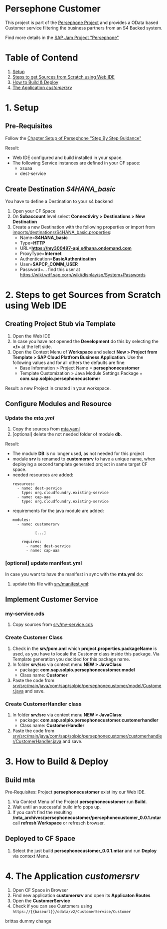 # Persephone Customer

This project is part of the [Persephone Project](https://github.wdf.sap.corp/SolutionPioneering/persephone) and provides a OData based Customer service 
filtering the business partners from an S4 Backed system. 

Find more details in the [SAP Jam Project "Persephone"](https://jam4.sapjam.com/groups/O1GnGq1JBbvajL09zJKI1V/overview_page/PUP3uP5Unsv1GlGiwZEU2j)

# Table of Contend

1. [Setup](#1-setup)
2. [Steps to get Sources from Scratch using Web IDE](#2-steps-to-get-sources-from-scratch-using-web-ide)
3. [How to Build & Deploy](#3-how-to-build--deploy)
4. [The Application *customersrv*](#4-the-application-customersrv)

# 1. Setup


##  Pre-Requisites
Follow the [Chapter Setup of Persephone "Step By Step Guidance"](https://github.wdf.sap.corp/SolutionPioneering/persephone/blob/master/StepByStepGuidance.md#1-setup)

Result: 
* Web IDE configured and build installed in your space. 
* The following Service instances are defined in your CF space:
    * xsuaa
	* dest-service

## Create Destination *S4HANA_basic*

You have to define a Destination to your s4 backend

1. Open your CF Space
2. On **Subaccount** level select **Connectiviry > Destinations > New Destination** 
3. Create a new Destination with the following properties or import from [imports/destinations/S4HANA_basic.properties](imports/destinations/S4HANA_basic.properties):
   * Name=**S4HANA_basic**
   * Type=**HTTP**
   * URL=**https://my300497-api.s4hana.ondemand.com**
   * ProxyType=**Internet**
   * Authentication=**BasicAuthentication**
   * User=**SAPCP_COMM_USER**
   * Password=... find this user at https://wiki.wdf.sap.corp/wiki/display/sp/System+Passwords
   

# 2. Steps to get Sources from Scratch using Web IDE 

## Creating Project Stub via Template

1. Open the Web IDE
2. In case you have not opened the **Development** do this by selecting the **</>** at the left side.
3. Open the Context Menu of **Workspace** and select
   **New > Project from Template > SAP Cloud Platfrom Business Application**.
   Use the following values and for all others the defaults are fine: 
   * Base Information > Project Name = **persephonecustomer**
   * Template Customization > Java Module Settings Package = **com.sap.solpio.persephonecustomer**

Result: a new Project in created in your workspace.
   
## Configure Modules and Resource

### Update the *mta.yml*

1. Copy the sources from [mta.yaml](mta.yaml)
2. [optional] delete the not needed folder of module **db**.

Result: 
* The module **DB** is no longer used, as not needed for this project
* module **srv** is renamed to **customersrv** to have a unique name, when deploying a second 
  template generated project in same target CF space.
* needed resources are added:
   ```
   resources:
     - name: dest-service
       type: org.cloudfoundry.existing-service
     - name: cap-uaa
       type: org.cloudfoundry.existing-service	   
   ```
* requirements for the java module are added: 
   ```
   modules:
     - name: customersrv
	 
             [...]
			 
       requires:
         - name: dest-service
         - name: cap-uaa
	```


###	[optional] update manifest.yml

In case you want to have the manifest in sync with the **mta.yml**  do:

1. update this file with [srv/manifest.yml](srv/manifest.yml):


## Implement Customer Service

### my-service.cds

1. Copy sources from [srv/my-service.cds](srv/my-service.cds)

### Create Customer Class 

1. Check in the **srv/pom.xml** which **project.properties.packageName** is used, 
   as you have to locale the Customer class inside this package. 
   Via Template generation you decided for this package name. 
2. In folder **srv/src** via context menu **NEW > JavaClass**:
   * package:  **com.sap.solpio.persephonecustomer.model**
   * Class name: **Customer** 
3. Paste the code from [srv/src/main/java/com/sap/solpio/persephonecustomer/model/Customer.java](srv/src/main/java/com/sap/solpio/persephonecustomer/model/Customer.java) and save.

### Create CustomerHandler class

1. In folder **srv/src** via context menu **NEW > JavaClass**:
   * package:  **com.sap.solpio.persephonecustomer.customerhandler**
   * Class name: **CustomerHandler** 
2. Paste the code from [srv/src/main/java/com/sap/solpio/persephonecustomer/customerhandler/CustomerHandler.java](srv/src/main/java/com/sap/solpio/persephonecustomer/customerhandler/CustomerHandler.java) and save.

# 3. How to Build & Deploy

## Build mta

Pre-Requisites: Project **persephonecustomer** exist iny our Web IDE.

1. Via Context Menu of the Project **persephonecustomer** run **Build**. 
2. Wait until an successful build info pops up.
3. If you can't find the resulting **/mta_archives/persephonecustomer/persephonecustomer_0.0.1.mtar**
   call **refresh Workspace** or refresch browser. 

## Deployed to CF Space

1. Select the just build **persephonecustomer_0.0.1.mtar** and run **Deploy** via context Menu. 
   
# 4. The Application *customersrv*

1. Open CF Space in Browser
2. Find new application **customersrv**  and open its **Applicaton Routes**
3. Open the **CustomerService**
4. Check if you can see Customers using  `https://{{baseurl}}/odata/v2/CustomerService/Customer`


brittas dummy change
